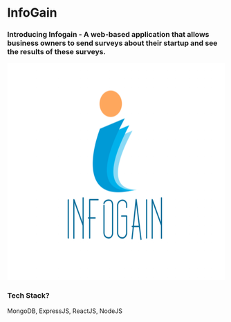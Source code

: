 # InfoGain

### Introducing Infogain - A web-based application that allows business owners to send surveys about their startup and see the results of these surveys.

<img src="https://github.com/karan1525/Infogain/blob/master/logos/main_logo.png" width="600" height="500" title="Infogain"> 

### Tech Stack?
MongoDB, ExpressJS, ReactJS, NodeJS
